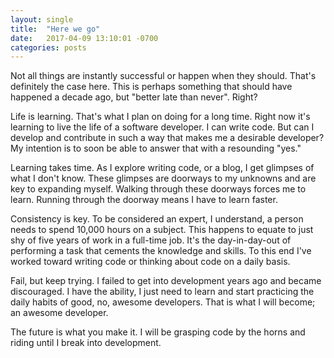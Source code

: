 ```yaml
---
layout: single
title:  "Here we go"
date:   2017-04-09 13:10:01 -0700
categories: posts
---
```



Not all things are instantly successful or happen when they should. That's definitely the case here. This is perhaps something that should have happened a decade ago, but "better late than never". Right?

Life is learning. That's what I plan on doing for a long time. Right now it's learning to live the life of a software developer. I can write code. But can I develop and contribute in such a way that makes me a desirable developer? My intention is to soon be able to answer that with a resounding "yes."

Learning takes time. As I explore writing code, or a blog, I get glimpses of what I don't know. These glimpses are doorways to my unknowns and are key to expanding myself. Walking through these doorways forces me to learn. Running through the doorway means I have to learn faster.

Consistency is key. To be considered an expert, I understand, a person needs to spend 10,000 hours on a subject. This happens to equate to just shy of five years of work in a full-time job. It's the day-in-day-out of performing a task that cements the knowledge and skills. To this end I've worked toward writing code or thinking about code on a daily basis.

Fail, but keep trying. I failed to get into development years ago and became discouraged. I have the ability, I just need to learn and start practicing the daily habits of good, no, awesome developers. That is what I will become; an awesome developer.

The future is what you make it. I will be grasping code by the horns and riding until I break into development.
